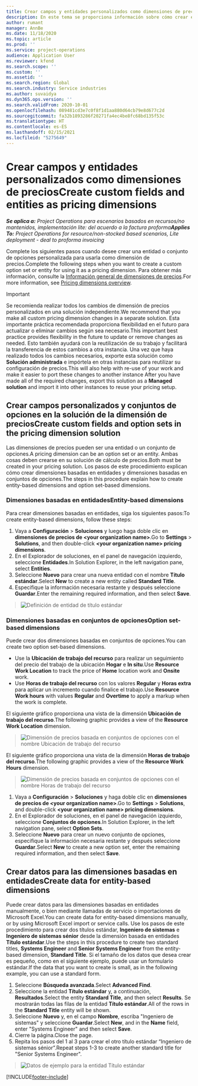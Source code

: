 ```yaml
---
title: Crear campos y entidades personalizados como dimensiones de precios
description: En este tema se proporciona información sobre cómo crear entidades o conjuntos de opciones personalizados.
author: rumant
manager: AnnBe
ms.date: 11/18/2020
ms.topic: article
ms.prod: ''
ms.service: project-operations
audience: Application User
ms.reviewer: kfend
ms.search.scope: ''
ms.custom: ''
ms.assetid: ''
ms.search.region: Global
ms.search.industry: Service industries
ms.author: suvaidya
ms.dyn365.ops.version: ''
ms.search.validFrom: 2020-10-01
ms.openlocfilehash: 089481cd3e7c0f8f1d1aa880d64cb79e8d677c2d
ms.sourcegitcommit: fa32b1893286f20271fa4ec4be8fc68bd135f53c
ms.translationtype: HT
ms.contentlocale: es-ES
ms.lasthandoff: 02/15/2021
ms.locfileid: "5275649"
---
```

# <a name="create-custom-fields-and-entities-as-pricing-dimensions"></a><span data-ttu-id="a448d-103">Crear campos y entidades personalizados como dimensiones de precios</span><span class="sxs-lookup"><span data-stu-id="a448d-103">Create custom fields and entities as pricing dimensions</span></span>

<span data-ttu-id="a448d-104">_**Se aplica a:** Project Operations para escenarios basados en recursos/no mantenidos, implementación lite: del acuerdo a la factura proforma_</span><span class="sxs-lookup"><span data-stu-id="a448d-104">_**Applies To:** Project Operations for resource/non-stocked based scenarios, Lite deployment - deal to proforma invoicing_</span></span>

<span data-ttu-id="a448d-105">Complete los siguientes pasos cuando desee crear una entidad o conjunto de opciones personalizada para usarla como dimensión de precios.</span><span class="sxs-lookup"><span data-stu-id="a448d-105">Complete the following steps when you want to create a custom option set or entity for using it as a pricing dimension.</span></span> <span data-ttu-id="a448d-106">Para obtener más información, consulte la [Información general de dimensiones de precios](pricing-dimensions-overview.md).</span><span class="sxs-lookup"><span data-stu-id="a448d-106">For more information, see [Pricing dimensions overview](pricing-dimensions-overview.md).</span></span>  

> [!IMPORTANT]
> <span data-ttu-id="a448d-107">Se recomienda realizar todos los cambios de dimensión de precios personalizados en una solución independiente.</span><span class="sxs-lookup"><span data-stu-id="a448d-107">We recommend that you make all custom pricing dimension changes in a separate solution.</span></span> <span data-ttu-id="a448d-108">Esta importante práctica recomendada proporciona flexibilidad en el futuro para actualizar o eliminar cambios según sea necesario.</span><span class="sxs-lookup"><span data-stu-id="a448d-108">This important best practice provides flexibility in the future to update or remove changes as needed.</span></span> <span data-ttu-id="a448d-109">Esto también ayudará con la reutilización de su trabajo y facilitará la transferencia de estos cambios a otra instancia. Una vez que haya realizado todos los cambios necesarios, exporte esta solución como **Solución administrada** e impórtela en otras instancias para reutilizar su configuración de precios.</span><span class="sxs-lookup"><span data-stu-id="a448d-109">This will also help with re-use of your work and make it easier to port these changes to another instance After you have made all of the required changes, export this solution as a **Managed solution** and import it into other instances to reuse your pricing setup.</span></span>

  
## <a name="create-custom-fields-and-option-sets-in-the-pricing-dimension-solution"></a><span data-ttu-id="a448d-110">Crear campos personalizados y conjuntos de opciones en la solución de la dimensión de precios</span><span class="sxs-lookup"><span data-stu-id="a448d-110">Create custom fields and option sets in the pricing dimension solution</span></span>

<span data-ttu-id="a448d-111">Las dimensiones de precios pueden ser una entidad o un conjunto de opciones.</span><span class="sxs-lookup"><span data-stu-id="a448d-111">A pricing dimension can be an option set or an entity.</span></span> <span data-ttu-id="a448d-112">Ambas cosas deben crearse en su solución de cálculo de precios.</span><span class="sxs-lookup"><span data-stu-id="a448d-112">Both must be created in your pricing solution.</span></span> <span data-ttu-id="a448d-113">Los pasos de este procedimiento explican cómo crear dimensiones basadas en entidades y dimensiones basadas en conjuntos de opciones.</span><span class="sxs-lookup"><span data-stu-id="a448d-113">The steps in this procedure explain how to create entity-based dimensions and option set-based dimensions.</span></span>

### <a name="entity-based-dimensions"></a><span data-ttu-id="a448d-114">Dimensiones basadas en entidades</span><span class="sxs-lookup"><span data-stu-id="a448d-114">Entity-based dimensions</span></span>
<span data-ttu-id="a448d-115">Para crear dimensiones basadas en entidades, siga los siguientes pasos:</span><span class="sxs-lookup"><span data-stu-id="a448d-115">To create entity-based dimensions, follow these steps:</span></span>

1. <span data-ttu-id="a448d-116">Vaya a **Configuración** > **Soluciones** y luego haga doble clic en **dimensiones de precios de \<your organization name>**.</span><span class="sxs-lookup"><span data-stu-id="a448d-116">Go to **Settings** > **Solutions**, and then double-click **\<your organization name> pricing dimensions**.</span></span>
2. <span data-ttu-id="a448d-117">En el Explorador de soluciones, en el panel de navegación izquierdo, seleccione **Entidades**.</span><span class="sxs-lookup"><span data-stu-id="a448d-117">In Solution Explorer, in the left navigation pane, select **Entities**.</span></span>
3. <span data-ttu-id="a448d-118">Seleccione **Nuevo** para crear una nueva entidad con el nombre **Título estándar**.</span><span class="sxs-lookup"><span data-stu-id="a448d-118">Select **New** to create a new entity called **Standard Title**.</span></span> 
4. <span data-ttu-id="a448d-119">Especifique la información necesaria restante y después seleccione **Guardar**.</span><span class="sxs-lookup"><span data-stu-id="a448d-119">Enter the remaining required information, and then select **Save**.</span></span>

> ![Definición de entidad de título estándar](media/Standard-Title-entity-definition.png)

### <a name="option-set-based-dimensions"></a><span data-ttu-id="a448d-121">Dimensiones basadas en conjuntos de opciones</span><span class="sxs-lookup"><span data-stu-id="a448d-121">Option set-based dimensions</span></span> 
<span data-ttu-id="a448d-122">Puede crear dos dimensiones basadas en conjuntos de opciones.</span><span class="sxs-lookup"><span data-stu-id="a448d-122">You can create two option set-based dimensions.</span></span> 

- <span data-ttu-id="a448d-123">Use la **Ubicación de trabajo del recurso** para realizar un seguimiento del precio del trabajo de la ubicación **Hogar** e **In situ**.</span><span class="sxs-lookup"><span data-stu-id="a448d-123">Use **Resource Work Location** to track the price of **Home** location work and **Onsite** work.</span></span> 
- <span data-ttu-id="a448d-124">Use **Horas de trabajo del recurso** con los valores **Regular** y **Horas extra** para aplicar un incremento cuando finalice el trabajo.</span><span class="sxs-lookup"><span data-stu-id="a448d-124">Use **Resource Work hours** with values **Regular** and **Overtime** to apply a markup when the work is complete.</span></span>

<span data-ttu-id="a448d-125">El siguiente gráfico proporciona una vista de la dimensión **Ubicación de trabajo del recurso**.</span><span class="sxs-lookup"><span data-stu-id="a448d-125">The following graphic provides a view of the **Resource Work Location** dimension.</span></span> 

> ![Dimensión de precios basada en conjuntos de opciones con el nombre Ubicación de trabajo del recurso](media/Option-set-PD-called-Resource-Work-Location.png)

<span data-ttu-id="a448d-127">El siguiente gráfico proporciona una vista de la dimensión **Horas de trabajo del recurso**.</span><span class="sxs-lookup"><span data-stu-id="a448d-127">The following graphic provides a view of the **Resource Work Hours** dimension.</span></span> 

> ![Dimensión de precios basada en conjuntos de opciones con el nombre Horas de trabajo del recurso](media/Option-set-PD-called-Resource-Work-Hours.png)

1. <span data-ttu-id="a448d-129">Vaya a **Configuración** > **Soluciones** y haga doble clic en **dimensiones de precios de \<your organization name>**.</span><span class="sxs-lookup"><span data-stu-id="a448d-129">Go to **Settings** > **Solutions**, and double-click  **\<your organization name> pricing dimensions**.</span></span> 
2. <span data-ttu-id="a448d-130">En el Explorador de soluciones, en el panel de navegación izquierdo, seleccione **Conjuntos de opciones**.</span><span class="sxs-lookup"><span data-stu-id="a448d-130">In Solution Explorer, in the left navigation pane, select  **Option Sets**.</span></span> 
3. <span data-ttu-id="a448d-131">Seleccione **Nuevo** para crear un nuevo conjunto de opciones, especifique la información necesaria restante y después seleccione **Guardar**.</span><span class="sxs-lookup"><span data-stu-id="a448d-131">Select **New** to create a new option set, enter the remaining required information, and then select **Save**.</span></span>

## <a name="create-data-for-entity-based-dimensions"></a><span data-ttu-id="a448d-132">Crear datos para las dimensiones basadas en entidades</span><span class="sxs-lookup"><span data-stu-id="a448d-132">Create data for entity-based dimensions</span></span>

<span data-ttu-id="a448d-133">Puede crear datos para las dimensiones basadas en entidades manualmente, o bien mediante llamadas de servicio o importaciones de Microsoft Excel.</span><span class="sxs-lookup"><span data-stu-id="a448d-133">You can create data for entity-based dimensions manually, or by using Microsoft Excel import or service calls.</span></span> <span data-ttu-id="a448d-134">Use los pasos de este procedimiento para crear dos títulos estándar, **Ingeniero de sistemas** e **Ingeniero de sistemas sénior** desde la dimensión basada en entidades **Título estándar**.</span><span class="sxs-lookup"><span data-stu-id="a448d-134">Use the steps in this procedure to create two standard titles, **Systems Engineer** and **Senior Systems Engineer** from the entity-based dimension, **Standard Title**.</span></span> <span data-ttu-id="a448d-135">Si el tamaño de los datos que desea crear es pequeño, como en el siguiente ejemplo, puede usar un formulario estándar.</span><span class="sxs-lookup"><span data-stu-id="a448d-135">If the data that you want to create is small, as in the following example, you can use a standard form.</span></span>

1. <span data-ttu-id="a448d-136">Seleccione **Búsqueda avanzada**.</span><span class="sxs-lookup"><span data-stu-id="a448d-136">Select **Advanced Find**.</span></span>
2. <span data-ttu-id="a448d-137">Seleccione la entidad **Título estándar** y, a continuación, **Resultados**.</span><span class="sxs-lookup"><span data-stu-id="a448d-137">Select the entity **Standard Title**, and then select **Results**.</span></span> <span data-ttu-id="a448d-138">Se mostrarán todas las filas de la entidad **Título estándar**.</span><span class="sxs-lookup"><span data-stu-id="a448d-138">All of the rows in the **Standard Title** entity will be shown.</span></span>
3. <span data-ttu-id="a448d-139">Seleccione **Nuevo** y, en el campo **Nombre**, escriba "Ingeniero de sistemas" y seleccione **Guardar**.</span><span class="sxs-lookup"><span data-stu-id="a448d-139">Select **New**, and in the **Name** field, enter "Systems Engineer" and then select **Save**.</span></span>
4. <span data-ttu-id="a448d-140">Cierre la página.</span><span class="sxs-lookup"><span data-stu-id="a448d-140">Close the page.</span></span> 
5. <span data-ttu-id="a448d-141">Repita los pasos del 1 al 3 para crear el otro título estándar “Ingeniero de sistemas sénior”.</span><span class="sxs-lookup"><span data-stu-id="a448d-141">Repeat steps 1-3 to create another standard title for "Senior Systems Engineer".</span></span>

> ![Datos de ejemplo para la entidad Título estándar](media/ST-data.png)


[!INCLUDE[footer-include](../includes/footer-banner.md)]